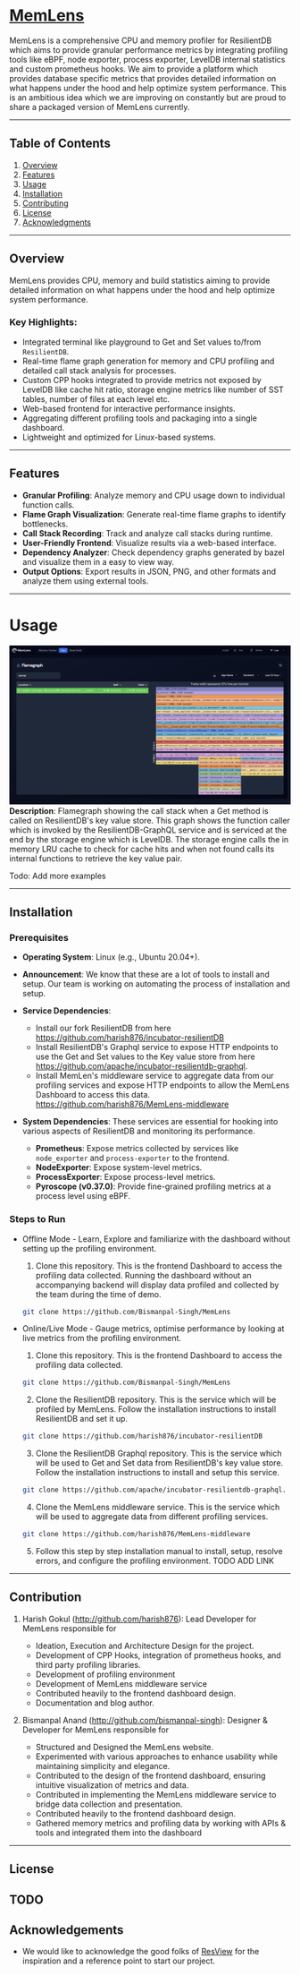 # [MemLens](https://blog.resilientdb.com/2024/12/07/MemLens.html)

MemLens is a comprehensive CPU and memory profiler for ResilientDB which aims to provide granular performance metrics by integrating profiling tools like eBPF, node exporter, process exporter, LevelDB internal statistics and custom prometheus hooks. We aim to provide a platform which provides database specific metrics that provides detailed information on what happens under the hood and help optimize system performance. This is an ambitious idea which we are improving on constantly but are proud to share a packaged version of MemLens currently.

---

## Table of Contents
1. [Overview](#overview)
2. [Features](#features)
3. [Usage](#usage)
4. [Installation](#installation)
5. [Contributing](#contributing)
6. [License](#license)
7. [Acknowledgments](#acknowledgments)

---

## Overview

MemLens provides CPU, memory and build statistics aiming to provide detailed information on what happens under the hood and help optimize system performance.

### Key Highlights:
- Integrated terminal like playground to Get and Set values to/from `ResilientDB`.
- Real-time flame graph generation for memory and CPU profiling and detailed call stack analysis for processes.
- Custom CPP hooks integrated to provide metrics not exposed by LevelDB like cache hit ratio, storage engine metrics like number of SST tables, number of files at each level etc.
- Web-based frontend for interactive performance insights.
- Aggregating different profiling tools and packaging into a single dashboard.
- Lightweight and optimized for Linux-based systems.

---

## Features

- **Granular Profiling**: Analyze memory and CPU usage down to individual function calls.
- **Flame Graph Visualization**: Generate real-time flame graphs to identify bottlenecks.
- **Call Stack Recording**: Track and analyze call stacks during runtime.
- **User-Friendly Frontend**: Visualize results via a web-based interface. 
- **Dependency Analyzer**: Check dependency graphs generated by bazel and visualize them in a easy to view way. 
- **Output Options**: Export results in JSON, PNG, and other formats and analyze them using external tools.

---
# Usage
  ![Description](/docs/screenshots/flamegraph_get_method.png)
  **Description**:  Flamegraph showing the call stack when a Get method is called on ResilientDB's key value store. This graph shows the function caller which is invoked by the ResilientDB-GraphQL service and is serviced at the end by the storage engine which is LevelDB. The storage engine calls the in memory LRU cache to check for cache hits and when not found calls its internal functions to retrieve the key value pair.

  Todo: Add more examples

---

## Installation

### Prerequisites
- **Operating System**: Linux (e.g., Ubuntu 20.04+).
- **Announcement**: We know that these are a lot of tools to install and setup. Our team is working on automating the process of installation and setup.
- **Service Dependencies**:
  - Install our fork ResilientDB from here https://github.com/harish876/incubator-resilientDB
  - Install ResilientDB's Graphql service to expose HTTP endpoints to use the Get and Set values to the Key value store from here https://github.com/apache/incubator-resilientdb-graphql.
  - Install MemLen's middleware service to aggregate data from our profiling services and expose HTTP endpoints to allow the MemLens Dashboard to access this data. https://github.com/harish876/MemLens-middleware

- **System Dependencies**: These services are essential for hooking into various aspects of ResilientDB and monitoring its performance.

  - **Prometheus**: Expose metrics collected by services like `node_exporter` and `process-exporter` to the frontend.  
  - **NodeExporter**: Expose system-level metrics.  
  - **ProcessExporter**: Expose process-level metrics.  
  - **Pyroscope (v0.37.0)**: Provide fine-grained profiling metrics at a process level using eBPF.
  
### Steps to Run
 - Offline Mode - Learn, Explore and familiarize with the dashboard without setting up the profiling environment.
     1. Clone this repository. This is the frontend Dashboard to access the profiling data collected. Running the dashboard without an accompanying backend will display data profiled and collected by the team during the time of demo.
      ```bash
      git clone https://github.com/Bismanpal-Singh/MemLens

 - Online/Live Mode - Gauge metrics, optimise performance by looking at live metrics from the profiling environment.

    1. Clone this repository. This is the frontend Dashboard to access the profiling data collected.
      ```bash
      git clone https://github.com/Bismanpal-Singh/MemLens
      ```
    2. Clone the ResilientDB repository. This is the service which will be profiled by MemLens. Follow the installation instructions to install ResilientDB and set it up.
      ```bash
      git clone https://github.com/harish876/incubator-resilientDB
      ```
    3. Clone the ResilientDB Graphql repository. This is the service which will be used to Get and Set data from ResilientDB's key value store. Follow the installation instructions to install and setup this service.
      ```bash
      git clone https://github.com/apache/incubator-resilientdb-graphql.
      ```
    4. Clone the MemLens middleware service. This is the service which will be used to aggregate data from different profiling services.
      ```bash
      git clone https://github.com/harish876/MemLens-middleware
      ```
    5. Follow this step by step installation manual to install, setup, resolve errors, and configure the profiling environment.
      TODO ADD LINK

---
## Contribution
 1. Harish Gokul (http://github.com/harish876):
    Lead Developer for MemLens responsible for 
      - Ideation, Execution and Architecture Design for the project.
      - Development of CPP Hooks, integration of prometheus hooks, and third party profiling libraries.
      - Development of profiling environment
      - Development of MemLens middleware service 
      - Contributed heavily to the frontend dashboard design.
      - Documentation and blog author.

 1. Bismanpal Anand (http://github.com/bismanpal-singh):
    Designer & Developer for MemLens responsible for 
      - Structured and Designed the MemLens website.
      - Experimented with various approaches to enhance usability while maintaining simplicity and elegance.
      - Contributed to the design of the frontend dashboard, ensuring intuitive visualization of metrics and data.
      - Contributed in implementing the MemLens middleware service to bridge data collection and presentation.
      - Contributed heavily to the frontend dashboard design.
      - Gathered memory metrics and profiling data by working with APIs & tools and integrated them into the dashboard

---

## License
  TODO
---

## Acknowledgements

 - We would like to acknowledge the good folks of [ResView](https://github.com/ResilientApp/ResView) for the inspiration and a reference point to start our project.
